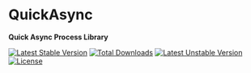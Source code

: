 # QuickAsync
**Quick Async Process Library**

[![Latest Stable Version](https://poser.pugx.org/jrsaunders/quickasync/v/stable)](https://packagist.org/packages/jrsaunders/quickasync)
[![Total Downloads](https://poser.pugx.org/jrsaunders/quickasync/downloads)](https://packagist.org/packages/jrsaunders/quickasync)
[![Latest Unstable Version](https://poser.pugx.org/jrsaunders/quickasync/v/unstable)](https://packagist.org/packages/jrsaunders/quickasync)
[![License](https://poser.pugx.org/jrsaunders/quickasync/license)](https://packagist.org/packages/jrsaunders/quickasync)







